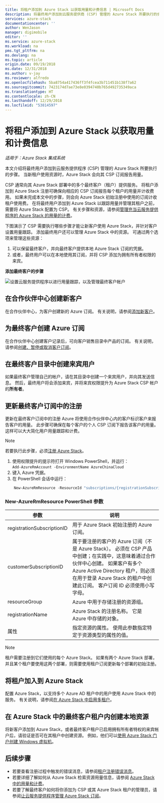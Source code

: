 ```yaml
---
title: 将租户添加到 Azure Stack 以获取用量和计费信息 | Microsoft Docs
description: 将最终用户添加到云服务提供商 (CSP) 管理的 Azure Stack 所要执行的步骤。
services: azure-stack
documentationcenter: ''
author: WenJason
manager: digimobile
editor: ''
ms.service: azure-stack
ms.workload: na
pms.tgt_pltfrm: na
ms.devlang: na
ms.topic: article
origin.date: 09/19/2018
ms.date: 12/31/2018
ms.author: v-jay
ms.reviewer: alfredo
ms.openlocfilehash: 5ba8754a417436ff3f4fcea3b711451b138f7a62
ms.sourcegitcommit: 7423174d7ae73e8e0394740b765d492735349aca
ms.translationtype: HT
ms.contentlocale: zh-CN
ms.lasthandoff: 12/29/2018
ms.locfileid: "53814597"
---
```

# <a name="add-tenant-for-usage-and-billing-to-azure-stack"></a>将租户添加到 Azure Stack 以获取用量和计费信息

*适用于：Azure Stack 集成系统*

本文介绍将最终用户添加到云服务提供程序 (CSP) 管理的 Azure Stack 所要执行的步骤。 当新租户使用资源时，Azure Stack 会向其 CSP 订阅报告用量。

CSP 通常向其 Azure Stack 部署中的多个最终客户（租户）提供服务。 将租户添加到 Azure Stack 注册可确保向相应的 CSP 订阅报告每个租户的用量并计收费用。 如果未完成本文中的步骤，则会向 Azure Stack 初始注册中使用的订阅计收租户使用费。 在将最终用户添加到 Azure Stack 以跟踪用量并管理其租户之前，需要将 Azure Stack 配置为 CSP。 有关步骤和资源，请参阅[管理充当云服务提供程序的 Azure Stack 的用量的计费](azure-stack-add-manage-billing-as-a-csp.md)。

下图演示了 CSP 需要执行哪些步骤才能让新客户使用 Azure Stack，并针对客户设置用量跟踪。 添加最终用户还可以管理 Azure Stack 中的资源。 可通过两个选项来管理这些资源：

1. 可以保留最终客户，并向最终客户提供本地 Azure Stack 订阅的凭据。  
2. 或者，最终用户可以在本地使用其订阅，并将 CSP 添加为拥有所有者权限的来宾。  

**添加最终客户的步骤**

![设置云服务提供程序以进行用量跟踪，以及管理最终客户帐户](media/azure-stack-csp-enable-billing-usage-tracking/process-csp-enable-billing.png)

## <a name="create-a-new-customer-in-partner-center"></a>在合作伙伴中心创建新客户

在合作伙伴中心，为客户创建新的 Azure 订阅。 有关说明，请参阅[添加新客户](https://msdn.microsoft.com/partner-center/add-a-new-customer)。


##  <a name="create-an-azure-subscription-for-the-end-customer"></a>为最终客户创建 Azure 订阅

在合作伙伴中心创建客户记录后，可向客户销售目录中产品的订阅。 有关说明，请参阅[创建、暂停或取消客户订阅](https://msdn.microsoft.com/partner-center/create-a-new-subscription)。

## <a name="create-a-guest-user-in-the-end-customer-directory"></a>在最终客户目录中创建来宾用户

如果最终客户管理自己的帐户，请在其目录中创建一个来宾用户，并向其发送信息。 然后，最终用户将会添加来宾，并将来宾权限提升为 Azure Stack CSP 帐户的**所有者**。
 
## <a name="update-the-registration-with-the-end-customer-subscription"></a>更新最终客户订阅中的注册

更新在最终客户订阅中的注册 Azure 将使用合作伙伴中心内的客户标识客户来报告客户的用量。 此步骤可确保在每个客户的个人 CSP 订阅下报告该客户的用量。 这样可以大大简化用户用量跟踪和计费。

> [!Note]  
> 若要执行此步骤，必须[注册 Azure Stack](azure-stack-register.md)。

1. 使用权限提升的提示符打开 Windows PowerShell，并运行：  
    `Add-AzureRmAccount -EnvironmentName AzureChinaCloud`
2. 键入 Azure 凭据。
3. 在 PowerShell 会话中运行：

```powershell
    New-AzureRmResource -ResourceId "subscriptions/{registrationSubscriptionId}/resourceGroups/{resourceGroup}/providers/Microsoft.AzureStack/registrations/{registrationName}/customerSubscriptions/{customerSubscriptionId}" -ApiVersion 2017-06-01 -Properties <PSObject>
```
### <a name="new-azurermresource-powershell-parameters"></a>New-AzureRmResource PowerShell 参数
| 参数 | 说明 |
| --- | --- | 
|registrationSubscriptionID | 用于 Azure Stack 初始注册的 Azure 订阅。|
| customerSubscriptionID | 属于要注册的客户的 Azure 订阅（不是 Azure Stack）。 必须在 CSP 产品中创建；在实践中，这意味着通过合作伙伴中心创建。 如果客户有多个 Azure Active Directory 租户，则必须在用于登录 Azure Stack 的租户中创建此订阅。 客户订阅 ID 必须使用小写字母。 |
| resourceGroup | Azure 中用于存储注册的资源组。 |
| registrationName | Azure Stack 的注册名称。 它是 Azure 中存储的对象。 | 
| 属性 | 指定资源的属性。 使用此参数指定特定于资源类型的属性的值。


> [!Note]  
> 租户需要注册到它们使用的每个 Azure Stack。 如果有两个 Azure Stack 部署，并且某个租户要使用这两个部署，则需要使用租户订阅更新每个部署的初始注册。

## <a name="onboard-tenant-to-azure-stack"></a>将租户加入到 Azure Stack

配置 Azure Stack，以支持多个 Azure AD 租户中的用户使用 Azure Stack 中的服务。 有关说明，请参阅[在 Azure Stack 中启用多租户](azure-stack-enable-multitenancy.md)。


## <a name="create-a-local-resource-in-the-end-customer-tenant-in-azure-stack"></a>在 Azure Stack 中的最终客户租户内创建本地资源

将新客户添加到 Azure Stack，或者最终客户租户已启用拥有所有者特权的来宾帐户后，请验证是否可在其租户中创建资源。 例如，他们可以[使用 Azure Stack 门户创建 Windows 虚拟机](user/azure-stack-quick-windows-portal.md)。

## <a name="next-steps"></a>后续步骤

 - 若要查看注册过程中触发的错误消息，请参阅[租户注册错误消息](azure-stack-csp-ref-infrastructure.md#usage-and-billing-error-codes)。
 - 若要详细了解如何从 Azure Stack 检索资源用量信息，请参阅 [Azure Stack 中的用量和计费](azure-stack-billing-and-chargeback.md)。
 - 若要了解最终客户如何将你添加为 CSP 或其 Azure Stack 租户的管理员，请参阅[让云服务提供程序管理 Azure Stack 订阅](user/azure-stack-csp-enable-billing-usage-tracking.md)。
